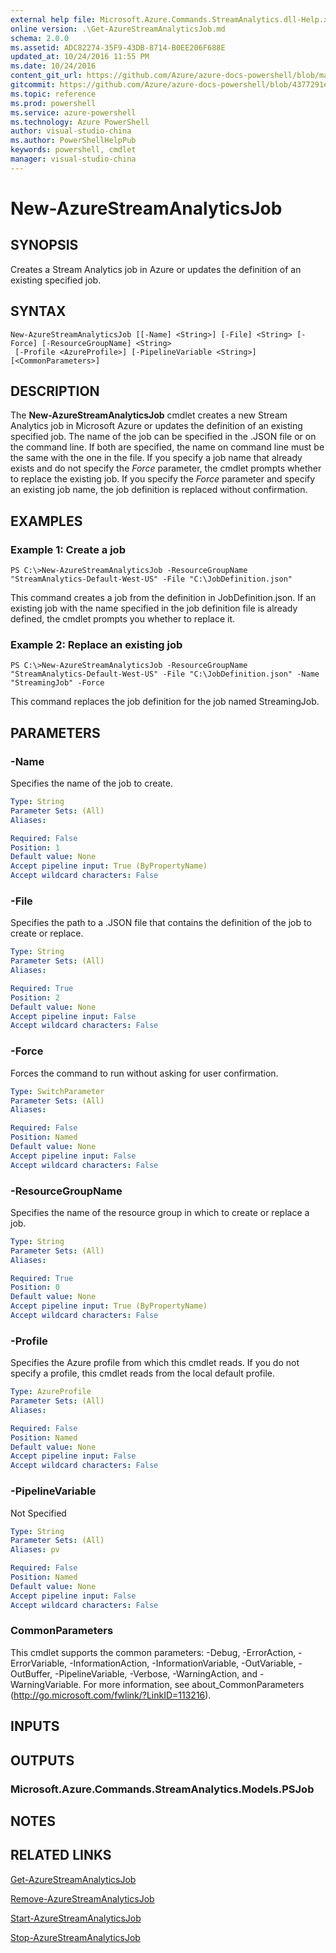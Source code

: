 ```yaml
---
external help file: Microsoft.Azure.Commands.StreamAnalytics.dll-Help.xml
online version: .\Get-AzureStreamAnalyticsJob.md
schema: 2.0.0
ms.assetid: ADC82274-35F9-43DB-8714-B0EE206F688E
updated_at: 10/24/2016 11:55 PM
ms.date: 10/24/2016
content_git_url: https://github.com/Azure/azure-docs-powershell/blob/master/azureps-cmdlets-docs/ResourceManager/AzureRM.StreamAnalytics/v0.9.8/New-AzureStreamAnalyticsJob.md
gitcommit: https://github.com/Azure/azure-docs-powershell/blob/4377291ee360e58e2c1c5d644155daf6a0279055/azureps-cmdlets-docs/ResourceManager/AzureRM.StreamAnalytics/v0.9.8/New-AzureStreamAnalyticsJob.md
ms.topic: reference
ms.prod: powershell
ms.service: azure-powershell
ms.technology: Azure PowerShell
author: visual-studio-china
ms.author: PowerShellHelpPub
keywords: powershell, cmdlet
manager: visual-studio-china
---
```


# New-AzureStreamAnalyticsJob

## SYNOPSIS
Creates a Stream Analytics job in Azure or updates the definition of an existing specified job.

## SYNTAX

```
New-AzureStreamAnalyticsJob [[-Name] <String>] [-File] <String> [-Force] [-ResourceGroupName] <String>
 [-Profile <AzureProfile>] [-PipelineVariable <String>] [<CommonParameters>]
```

## DESCRIPTION
The **New-AzureStreamAnalyticsJob** cmdlet creates a new Stream Analytics job in Microsoft Azure or updates the definition of an existing specified job.
The name of the job can be specified in the .JSON file or on the command line.
If both are specified, the name on command line must be the same with the one in the file.
If you specify a job name that already exists and do not specify the *Force* parameter, the cmdlet prompts whether to replace the existing job.
If you specify the *Force* parameter and specify an existing job name, the job definition is replaced without confirmation.

## EXAMPLES

### Example 1: Create a job
```
PS C:\>New-AzureStreamAnalyticsJob -ResourceGroupName "StreamAnalytics-Default-West-US" -File "C:\JobDefinition.json"
```

This command creates a job from the definition in JobDefinition.json.
If an existing job with the name specified in the job definition file is already defined, the cmdlet prompts you whether to replace it.

### Example 2: Replace an existing job
```
PS C:\>New-AzureStreamAnalyticsJob -ResourceGroupName "StreamAnalytics-Default-West-US" -File "C:\JobDefinition.json" -Name "StreamingJob" -Force
```

This command replaces the job definition for the job named StreamingJob.

## PARAMETERS

### -Name
Specifies the name of the job to create.

```yaml
Type: String
Parameter Sets: (All)
Aliases: 

Required: False
Position: 1
Default value: None
Accept pipeline input: True (ByPropertyName)
Accept wildcard characters: False
```

### -File
Specifies the path to a .JSON file that contains the definition of the job to create or replace.

```yaml
Type: String
Parameter Sets: (All)
Aliases: 

Required: True
Position: 2
Default value: None
Accept pipeline input: False
Accept wildcard characters: False
```

### -Force
Forces the command to run without asking for user confirmation.

```yaml
Type: SwitchParameter
Parameter Sets: (All)
Aliases: 

Required: False
Position: Named
Default value: None
Accept pipeline input: False
Accept wildcard characters: False
```

### -ResourceGroupName
Specifies the name of the resource group in which to create or replace a job.

```yaml
Type: String
Parameter Sets: (All)
Aliases: 

Required: True
Position: 0
Default value: None
Accept pipeline input: True (ByPropertyName)
Accept wildcard characters: False
```

### -Profile
Specifies the Azure profile from which this cmdlet reads.
If you do not specify a profile, this cmdlet reads from the local default profile.

```yaml
Type: AzureProfile
Parameter Sets: (All)
Aliases: 

Required: False
Position: Named
Default value: None
Accept pipeline input: False
Accept wildcard characters: False
```

### -PipelineVariable
Not Specified

```yaml
Type: String
Parameter Sets: (All)
Aliases: pv

Required: False
Position: Named
Default value: None
Accept pipeline input: False
Accept wildcard characters: False
```

### CommonParameters
This cmdlet supports the common parameters: -Debug, -ErrorAction, -ErrorVariable, -InformationAction, -InformationVariable, -OutVariable, -OutBuffer, -PipelineVariable, -Verbose, -WarningAction, and -WarningVariable. For more information, see about_CommonParameters (http://go.microsoft.com/fwlink/?LinkID=113216).

## INPUTS

## OUTPUTS

### Microsoft.Azure.Commands.StreamAnalytics.Models.PSJob

## NOTES

## RELATED LINKS

[Get-AzureStreamAnalyticsJob](./Get-AzureStreamAnalyticsJob.md)

[Remove-AzureStreamAnalyticsJob](./Remove-AzureStreamAnalyticsJob.md)

[Start-AzureStreamAnalyticsJob](./Start-AzureStreamAnalyticsJob.md)

[Stop-AzureStreamAnalyticsJob](./Stop-AzureStreamAnalyticsJob.md)


